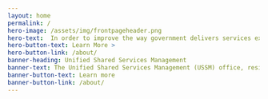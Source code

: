 ```yaml
---
layout: home
permalink: /
hero-image: /assets/img/frontpageheader.png
hero-text:  In order to improve the way government delivers services externally,<BR>we need to aggressively reform the way government delivers service internally."
hero-button-text: Learn More >
hero-button-link: /about/
banner-heading: Unified Shared Services Management 
banner-text: The Unified Shared Services Management (USSM) office, residing in the General Services Administration (GSA), Office of Government-wide Policy (OGP), is the integration body for shared services across the Federal government. The organization was chartered by the Office of Management and Budget (OMB) on October 22, 2015 and is responsible for managing the shared services ecosystem and collaborating across functions and the provider and customer landscapes to improve shared service delivery and increase agency adoption. The initial shared services focus areas for the USSM are financial management (FM), human resources (HR), acquisition, information technology (IT), and grants management. USSM’s strategic direction is to drive shared services forward by establishing common standards and leveraging best practices in service delivery and performance.
banner-button-text: Learn more
banner-button-link: /about/
---
```



